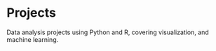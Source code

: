 # Projects
Data analysis projects using Python and R, covering visualization, and machine learning.
